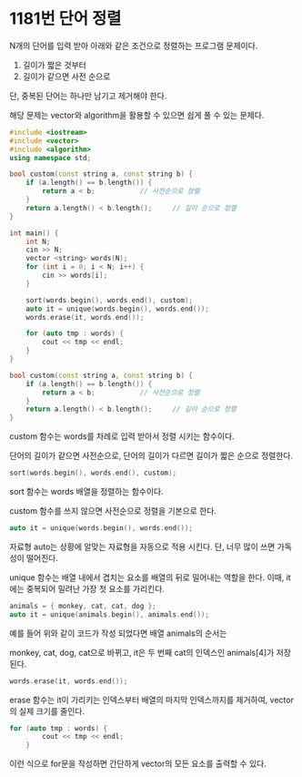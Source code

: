 # 1181번 단어 정렬

N개의 단어를 입력 받아 아래와 같은 조건으로 정렬하는 프로그램 문제이다.

1. 길이가 짧은 것부터
2. 길이가 같으면 사전 순으로

단, 중복된 단어는 하나만 남기고 제거해야 한다.

해당 문제는 vector와 algorithm을 활용할 수 있으면 쉽게 풀 수 있는 문제다.

```cpp
#include <iostream>
#include <vector>
#include <algorithm>
using namespace std;

bool custom(const string a, const string b) {
	if (a.length() == b.length()) {
		return a < b;			// 사전순으로 정렬
	}
	return a.length() < b.length();		// 길이 순으로 정렬
}

int main() {
	int N;
	cin >> N;
	vector <string> words(N);
	for (int i = 0; i < N; i++) {
		cin >> words[i];
	}

	sort(words.begin(), words.end(), custom);
	auto it = unique(words.begin(), words.end());
	words.erase(it, words.end());

	for (auto tmp : words) {
		cout << tmp << endl;
	}
}
```

```cpp
bool custom(const string a, const string b) {
	if (a.length() == b.length()) {
		return a < b;			// 사전순으로 정렬
	}
	return a.length() < b.length();		// 길이 순으로 정렬
}
```

custom 함수는 words를 차례로 입력 받아서 정렬 시키는 함수이다.

단어의 길이가 같으면 사전순으로, 단어의 길이가 다르면 길이가 짧은 순으로 정렬한다.

```cpp
sort(words.begin(), words.end(), custom);
```

sort 함수는 words 배열을 정렬하는 함수이다.

custom 함수를 쓰지 않으면 사전순으로 정렬을 기본으로 한다.

```cpp
auto it = unique(words.begin(), words.end());
```

자료형 auto는 상황에 알맞는 자료형을 자동으로 적용 시킨다. 단, 너무 많이 쓰면 가독성이 떨어진다.

unique 함수는 배열 내에서 겹치는 요소를 배열의 뒤로 밀어내는 역할을 한다. 이때, it에는 중복되어 밀려난 가장 첫 요소를 가리킨다.

```cpp
animals = { monkey, cat, cat, dog };
auto it = unique(animals.begin(), animals.end());
```

예를 들어 위와 같이 코드가 작성 되었다면 배열 animals의 순서는

monkey, cat, dog, cat으로 바뀌고, it은 두 번째 cat의 인덱스인 animals[4]가 저장된다.

```cpp
words.erase(it, words.end());
```

erase 함수는 it이 가리키는 인덱스부터 배열의 마지막 인덱스까지를 제거하여, vector의 실제 크기를 줄인다.

```cpp
for (auto tmp : words) {
		cout << tmp << endl;
	}
```

이런 식으로 for문을 작성하면 간단하게 vector의 모든 요소를 출력할 수 있다.
